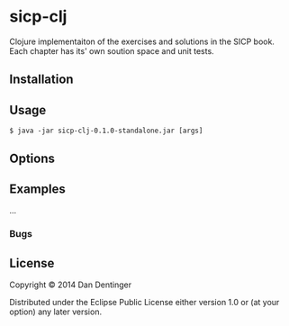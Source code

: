 # sicp-clj

Clojure implementaiton of the exercises and solutions in the SICP book.  Each chapter has its' own soution space and unit tests. 

## Installation


## Usage


    $ java -jar sicp-clj-0.1.0-standalone.jar [args]

## Options


## Examples

...

### Bugs


## License

Copyright © 2014 Dan Dentinger

Distributed under the Eclipse Public License either version 1.0 or (at
your option) any later version.